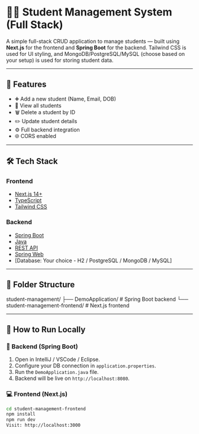 # 🧑‍🎓 Student Management System (Full Stack)

A simple full-stack CRUD application to manage students — built using **Next.js** for the frontend and **Spring Boot** for the backend. Tailwind CSS is used for UI styling, and MongoDB/PostgreSQL/MySQL (choose based on your setup) is used for storing student data.

---

## 🚀 Features

- ➕ Add a new student (Name, Email, DOB)
- 📃 View all students
- 🗑️ Delete a student by ID
- ✏️ Update student details
- ⚙️ Full backend integration
- 🌐 CORS enabled

---

## 🛠️ Tech Stack

### Frontend
- [Next.js 14+](https://nextjs.org/)
- [TypeScript](https://www.typescriptlang.org/)
- [Tailwind CSS](https://tailwindcss.com/)

### Backend
- [Spring Boot](https://spring.io/projects/spring-boot)
- [Java](https://www.oracle.com/java/)
- [REST API](https://restfulapi.net/)
- [Spring Web](https://spring.io/guides/gs/rest-service/)
- [Database: Your choice - H2 / PostgreSQL / MongoDB / MySQL]

---
## 📁 Folder Structure
student-management/
├── DemoApplication/ # Spring Boot backend
└── student-management-frontend/ # Next.js frontend


---

## 🧪 How to Run Locally

### 🔧 Backend (Spring Boot)

1. Open in IntelliJ / VSCode / Eclipse.
2. Configure your DB connection in `application.properties`.
3. Run the `DemoApplication.java` file.
4. Backend will be live on `http://localhost:8080`.

### 💻 Frontend (Next.js)

```bash
cd student-management-frontend
npm install
npm run dev
Visit: http://localhost:3000


